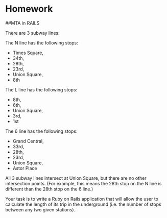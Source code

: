 # Homework 

##MTA in RAILS


There are 3 subway lines: 
 
The N line has the following stops:

* Times Square, 
* 34th, 
* 28th, 
* 23rd, 
* Union Square,
* 8th


The L line has the following stops:

* 8th, 
* 6th, 
* Union Square, 
* 3rd,
* 1st 



The 6 line has the following stops:

* Grand Central, 
* 33rd, 
* 28th, 
* 23rd, 
* Union Square, 
* Astor Place

All 3 subway lines intersect at Union Square, but there are no other intersection points.
(For example, this means the 28th stop on the N line is different than the 28th stop on the 6 line.)

Your task is to write a Ruby on Rails application that will allow the user to calculate the length of its trip in the underground (i.e. the number of stops between any two given stations). 